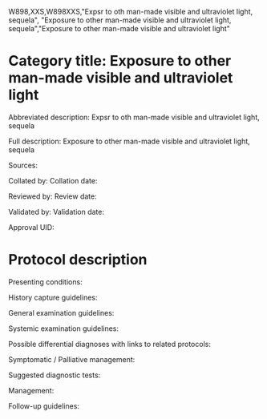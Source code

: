 W898,XXS,W898XXS,"Expsr to oth man-made visible and ultraviolet light, sequela", "Exposure to other man-made visible and ultraviolet light, sequela","Exposure to other man-made visible and ultraviolet light"
# Category title: Exposure to other man-made visible and ultraviolet light

Abbreviated description: Expsr to oth man-made visible and ultraviolet light, sequela

Full description: Exposure to other man-made visible and ultraviolet light, sequela

Sources:

Collated by:
Collation date:

Reviewed by:
Review date:

Validated by:
Validation date:

Approval UID:

# Protocol description

Presenting conditions:

History capture guidelines:

General examination guidelines:

Systemic examination guidelines:

Possible differential diagnoses with links to related protocols:

Symptomatic / Palliative management:

Suggested diagnostic tests:

Management:

Follow-up guidelines:
